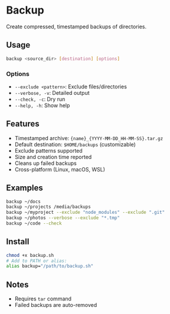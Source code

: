 # Backup

Create compressed, timestamped backups of directories.

## Usage
```bash
backup <source_dir> [destination] [options]
```

### Options
- `--exclude <pattern>`: Exclude files/directories
- `--verbose, -v`: Detailed output
- `--check, -c`: Dry run
- `--help, -h`: Show help

## Features
- Timestamped archive: `{name}_{YYYY-MM-DD_HH-MM-SS}.tar.gz`
- Default destination: `$HOME/backups` (customizable)
- Exclude patterns supported
- Size and creation time reported
- Cleans up failed backups
- Cross-platform (Linux, macOS, WSL)

## Examples
```bash
backup ~/docs
backup ~/projects /media/backups
backup ~/myproject --exclude "node_modules" --exclude ".git"
backup ~/photos --verbose --exclude "*.tmp"
backup ~/code --check
```

## Install
```bash
chmod +x backup.sh
# Add to PATH or alias:
alias backup="/path/to/backup.sh"
```

## Notes
- Requires `tar` command
- Failed backups are auto-removed